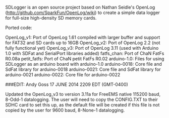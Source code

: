 SDLogger is an open source project based on Nathan Seidle's OpenLog (http://github.com/SparkFun/OpenLog/wiki) to create a simple data logger for full-size high-density SD memory cards.

Ported code:

OpenLog_v1:    Port of OpenLog 1.61 compiled with larger buffer and support for FAT32 and SD cards up to 16GB
OpenLog_v2:    Port of OpenLog 2.2 (not fully functional yet)
OpenLog_v3:    Port of OpenLog 3.11 (used with Arduino 1.0 with SDFat and SerialPort libraries added)
fatfs_chan:    Port of ChaN FatFs R0.08a
petit_fatfs:   Port of ChaN petit FatFs R0.02
arduino-1.0:   Files for using SDLogger as an arduino board with arduino-1.0
arduino-0018:  Core file and SdFat library for arduino-0018
arduino-0021:  Core file and SdFat library for arduino-0021
arduino-0022:  Core file for arduino-0022

###EDIT: Andy Goss 17 JUNE 2014 2209 EDT (GMT-0400)

Updated the OpenLog_v3 to version 3.11a for FreeEMS native 115200 baud, 8-Odd-1 datalogging.
The user will need to copy the CONFIG.TXT to their SDHC card to set this up, as the default file will be created if this file is not copied by the user for 9600 baud, 8-None-1 datalogging.
